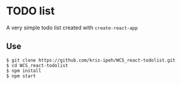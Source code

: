 # TODO list

A very simple todo list created with ``create-react-app``

## Use

    $ git clone https://github.com/kris-ipeh/WCS_react-todolist.git
    $ cd WCS_react-todolist
    $ npm install
    $ npm start
